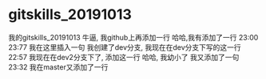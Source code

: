 # gitskills_20191013
我的gitskills_20191013
牛逼, 我github上再添加一行
哈哈,我有添加了一行
23:00 23:77 我在这里插入一句 我创建了dev分支, 我现在在dev分支下写的这一行 22:57 我现在在dev2分支下了, 添加这一行 哈哈, 我幼小了 我又添加了一句
23:32 我在master又添加了一行
